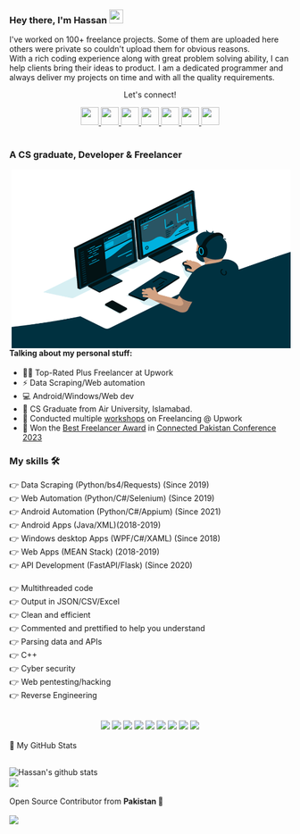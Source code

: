 <!--
**evilgenius786/evilgenius786** is a ✨ _special_ ✨ repository because its `README.md` (this file) appears on your GitHub profile.

Here are some ideas to get you started:

- 🔭 I’m currently working on ...
- 🌱 I’m currently learning ...
- 👯 I’m looking to collaborate on ...
- 🤔 I’m looking for help with ...
- 💬 Ask me about ...
- 📫 How to reach me: ...
- 😄 Pronouns: ...
- ⚡ Fun fact: ...
-->
### Hey there, I'm  Hassan <img src="https://media.giphy.com/media/hvRJCLFzcasrR4ia7z/giphy.gif" height="25px" width="25px">
<p>I've worked on 100+ freelance projects. Some of them are uploaded here others were private so couldn't upload them for obvious reasons.<br>With a rich coding experience along with great problem solving ability, I can help clients bring their ideas to product. I am a dedicated programmer and always deliver my projects on time and with all the quality requirements.</p>


<div align="center">
<p align="center">Let's connect!</p>

<a href="https://www.facebook.com/evilgenius786/">
    <img width="32" height="32" src="https://static.xx.fbcdn.net/rsrc.php/yT/r/aGT3gskzWBf.ico" />
</a>

<a href="https://www.linkedin.com/in/evil-genius/">
    <img width="32" height="32" src="https://static-exp1.licdn.com/sc/h/al2o9zrvru7aqj8e1x2rzsrca" />
</a>
<a href="https://t.me/evilgenius786">
    <img width="32" height="32" src="https://telegram.org/favicon.ico?3" />
</a>
   

<a href="mailto:786hassan777@gmail.com">
    <img width="32" height="32" src="https://ssl.gstatic.com/ui/v1/icons/mail/rfr/gmail.ico" />
</a>
<a href="https://www.instagram.com/evilgenius786/">
    <img width="32" height="32" src="https://www.instagram.com/static/images/ico/apple-touch-icon-76x76-precomposed.png/666282be8229.png" />
</a>

    
<a href="https://api.whatsapp.com/send?phone=923065855647">
    <img width="32" height="32" src="https://web.whatsapp.com/favicon-64x64.ico" />
</a>

<!-- <a href="https://www.fiverr.com/muhammadhassan7">
    <img width="32" height="32" src="https://npm-assets.fiverrcdn.com/assets/layout/favicon-32x32.3ac9a80.png" />
</a> -->


<a href="https://www.upwork.com/freelancers/evilgenius786">
    <img width="32" height="32" src="https://raw.githubusercontent.com/evilgenius786/evilgenius786/main/upwork.ico" />
</a>
</div>

<br>

### A CS graduate, Developer & Freelancer

<img align="right" alt="GIF" src="code.gif" width="500" height="320" />

#### Talking about my personal stuff:

- 🙋‍♂️ Top-Rated Plus Freelancer at Upwork
- ⚡ Data Scraping/Web automation
- 💻 Android/Windows/Web dev
- 📑 CS Graduate from Air University, Islamabad.
- 💪 Conducted multiple <a href="https://raw.githubusercontent.com/evilgenius786/evilgenius786/main/Screenshot_1.png">workshops</a> on Freelancing @ Upwork
- 🏅 Won the <a href="https://raw.githubusercontent.com/evilgenius786/evilgenius786/main/20231203_113304.jpg">Best Freelancer Award</a> in <a href="https://www.facebook.com/photo/?fbid=730574605772607&set=a.730582385771829">Connected Pakistan Conference 2023</a>

### My skills 🛠
👉 Data Scraping (Python/bs4/Requests) (Since 2019)<br>
👉 Web Automation (Python/C#/Selenium) (Since 2019)<br>
👉 Android Automation (Python/C#/Appium) (Since 2021)<br>
👉 Android Apps (Java/XML)(2018-2019)<br>
👉 Windows desktop Apps (WPF/C#/XAML) (Since 2018)<br>
👉 Web Apps (MEAN Stack) (2018-2019)<br>
👉 API Development (FastAPI/Flask) (Since 2020)<br>
<br>
👉 Multithreaded code<br>
👉 Output in JSON/CSV/Excel<br>
👉 Clean and efficient<br>
👉 Commented and prettified to help you understand<br>
👉 Parsing data and APIs<br>
👉 C++<br>
👉 Cyber security<br>
👉 Web pentesting/hacking<br>
👉 Reverse Engineering<br>
<br>
<!--https://github.com/alexandresanlim/Badges4-README.md-Profile/blob/master/README.md-->
<div align="center">
    <img src="https://img.shields.io/badge/Python-FFD43B?style=for-the-badge&logo=python&logoColor=darkgreen" />
    <img src="https://img.shields.io/badge/Selenium-43B02A?style=for-the-badge&logo=Selenium&logoColor=white" />
    <img src="https://img.shields.io/badge/C%2B%2B-00599C?style=for-the-badge&logo=c%2B%2B&logoColor=white" />
    <img src="https://img.shields.io/badge/C%23-239120?style=for-the-badge&logo=c-sharp&logoColor=white" />    
    <img src="https://img.shields.io/badge/Java-ED8B00?style=for-the-badge&logo=java&logoColor=white" />    
    <img src="https://img.shields.io/badge/.NET-512BD4?style=for-the-badge&logo=dotnet&logoColor=white" />
    <img src="https://img.shields.io/badge/Node.js-339933?style=for-the-badge&logo=nodedotjs&logoColor=white" />
    <img src="https://img.shields.io/badge/npm-CB3837?style=for-the-badge&logo=npm&logoColor=white" />
    <img src="https://img.shields.io/badge/Express.js-000000?style=for-the-badge&logo=express&logoColor=white" />
</div>
<br>
<summary>📝 My GitHub Stats</summary>
<br>

![Hassan's github stats](https://github-readme-stats.vercel.app/api?username=evilgenius786&theme=gotham&show_icons=true&include_all_commits=true&)
<br>
<img align="center"  src="https://github-readme-stats.vercel.app/api/top-langs/?username=evilgenius786&layout=compact&theme=gotham&count_private=true&include_all_commits=true" />
<br><br>
Open Source Contributor from <b>Pakistan<b> 💚
    <br><br>
![](https://visitor-badge.glitch.me/badge?page_id=evilgenius786.evilgenius786)
<br>

